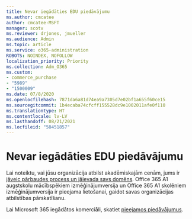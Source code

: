 ```yaml
---
title: Nevar iegādāties EDU piedāvājumu
ms.author: cmcatee
author: cmcatee-MSFT
manager: scotv
ms.reviewer: drjones, jmueller
ms.audience: Admin
ms.topic: article
ms.service: o365-administration
ROBOTS: NOINDEX, NOFOLLOW
localization_priority: Priority
ms.collection: Adm_O365
ms.custom:
- commerce_purchase
- "5989"
- "1500009"
ms.date: 07/8/2020
ms.openlocfilehash: 7871da6a81d74ea9a7305d7e02bf1a655f60ce15
ms.sourcegitcommit: 1b4ecaba74cfcff155528dc9e1002011afe0f110
ms.translationtype: HT
ms.contentlocale: lv-LV
ms.lasthandoff: 08/21/2021
ms.locfileid: "58451857"
---
```

# <a name="unable-to-purchase-edu-offer"></a>Nevar iegādāties EDU piedāvājumu

Lai noteiktu, vai jūsu organizācija atbilst akadēmiskajām cenām, jums ir [jāveic pārbaudes process un jāievada savs domēns](https://admin.microsoft.com/Adminportal#/Domains/SOWizard). Office 365 A1 augstskolu mācībspēkiem izmēģinājumversija un Office 365 A1 skolēniem izmēģinājumversija ir pieejama lietošanai, gaidot savas organizācijas atbilstības pārskatīšanu.

Lai Microsoft 365 iegādātos komerciāli, skatiet [pieejamos piedāvājumus](https://go.microsoft.com/fwlink/p/?linkid=868433).